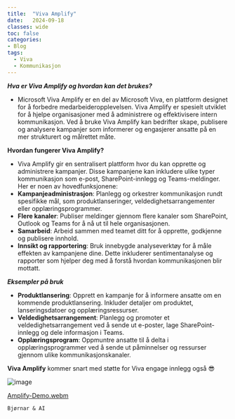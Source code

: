 ```yaml
---
title:  "Viva Amplify"
date:   2024-09-18
classes: wide
toc: false
categories: 
- Blog
tags:
  - Viva
  - Kommunikasjon
---
```



***Hva er Viva Amplify og hvordan kan det brukes?***
* Microsoft Viva Amplify er en del av Microsoft Viva, en plattform designet for å forbedre medarbeideropplevelsen. Viva Amplify er spesielt utviklet for å hjelpe organisasjoner med å administrere og effektivisere intern kommunikasjon. Ved å bruke Viva Amplify kan bedrifter skape, publisere og analysere kampanjer som informerer og engasjerer ansatte på en mer strukturert og målrettet måte.

**Hvordan fungerer Viva Amplify?**
* Viva Amplify gir en sentralisert plattform hvor du kan opprette og administrere kampanjer. Disse kampanjene kan inkludere ulike typer kommunikasjon som e-post, SharePoint-innlegg og Teams-meldinger. Her er noen av hovedfunksjonene:
* **Kampanjeadministrasjon**: Planlegg og orkestrer kommunikasjon rundt spesifikke mål, som produktlanseringer, veldedighetsarrangementer eller opplæringsprogrammer.
* **Flere kanaler**: Publiser meldinger gjennom flere kanaler som SharePoint, Outlook og Teams for å nå ut til hele organisasjonen.
* **Samarbeid**: Arbeid sammen med teamet ditt for å opprette, godkjenne og publisere innhold. 
* **Innsikt og rapportering**: Bruk innebygde analyseverktøy for å måle effekten av kampanjene dine. Dette inkluderer sentimentanalyse og rapporter som hjelper deg med å forstå hvordan kommunikasjonen blir mottatt.
  
***Eksempler på bruk***
* **Produktlansering**: Opprett en kampanje for å informere ansatte om en kommende produktlansering. Inkluder detaljer om produktet, lanseringsdatoer og opplæringsressurser.
* **Veldedighetsarrangement**: Planlegg og promoter et veldedighetsarrangement ved å sende ut e-poster, lage SharePoint-innlegg og dele informasjon i Teams.
* **Opplæringsprogram**: Oppmuntre ansatte til å delta i opplæringsprogrammer ved å sende ut påminnelser og ressurser gjennom ulike kommunikasjonskanaler.


**Viva Amplify** kommer snart med støtte for Viva engage innlegg også 😎

![image](https://github.com/user-attachments/assets/d01bbc0f-07bf-467c-83b0-7303e2b9ab7e)



[Amplify-Demo.webm](https://github.com/user-attachments/assets/7be2c88b-7aee-4cad-b97b-dffaeb888275)


`Bjørnar & AI`
